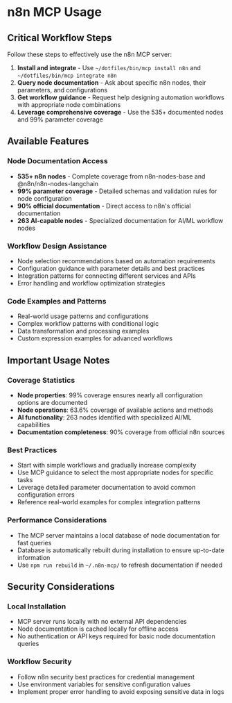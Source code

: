 # n8n MCP Usage

## Critical Workflow Steps
Follow these steps to effectively use the n8n MCP server:

1. **Install and integrate** - Use `~/dotfiles/bin/mcp install n8n` and `~/dotfiles/bin/mcp integrate n8n`
2. **Query node documentation** - Ask about specific n8n nodes, their parameters, and configurations  
3. **Get workflow guidance** - Request help designing automation workflows with appropriate node combinations
4. **Leverage comprehensive coverage** - Use the 535+ documented nodes and 99% parameter coverage

## Available Features

### Node Documentation Access
- **535+ n8n nodes** - Complete coverage from n8n-nodes-base and @n8n/n8n-nodes-langchain
- **99% parameter coverage** - Detailed schemas and validation rules for node configuration
- **90% official documentation** - Direct access to n8n's official documentation
- **263 AI-capable nodes** - Specialized documentation for AI/ML workflow nodes

### Workflow Design Assistance
- Node selection recommendations based on automation requirements
- Configuration guidance with parameter details and best practices
- Integration patterns for connecting different services and APIs
- Error handling and workflow optimization strategies

### Code Examples and Patterns
- Real-world usage patterns and configurations
- Complex workflow patterns with conditional logic
- Data transformation and processing examples
- Custom expression examples for advanced workflows

## Important Usage Notes

### Coverage Statistics
- **Node properties**: 99% coverage ensures nearly all configuration options are documented
- **Node operations**: 63.6% coverage of available actions and methods
- **AI functionality**: 263 nodes identified with specialized AI/ML capabilities
- **Documentation completeness**: 90% coverage from official n8n sources

### Best Practices
- Start with simple workflows and gradually increase complexity
- Use MCP guidance to select the most appropriate nodes for specific tasks
- Leverage detailed parameter documentation to avoid common configuration errors
- Reference real-world examples for complex integration patterns

### Performance Considerations
- The MCP server maintains a local database of node documentation for fast queries
- Database is automatically rebuilt during installation to ensure up-to-date information
- Use `npm run rebuild` in `~/.n8n-mcp/` to refresh documentation if needed

## Security Considerations

### Local Installation
- MCP server runs locally with no external API dependencies
- Node documentation is cached locally for offline access
- No authentication or API keys required for basic node documentation queries

### Workflow Security
- Follow n8n security best practices for credential management
- Use environment variables for sensitive configuration values
- Implement proper error handling to avoid exposing sensitive data in logs